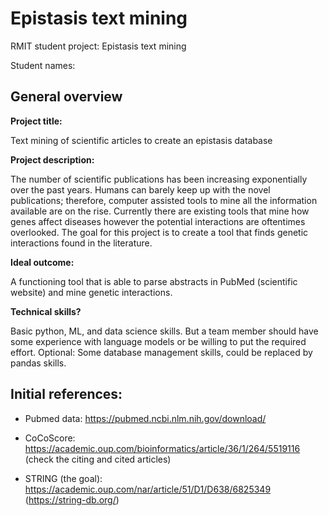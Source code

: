 # Epistasis text mining

RMIT student project: Epistasis text mining

Student names:

## General overview

**Project title:**  

Text mining of scientific articles to create an epistasis database 

**Project description:** 

The number of scientific publications has been increasing exponentially over the past years. Humans can barely keep up with the novel publications; therefore, computer assisted tools to mine all the information available are on the rise. Currently there are existing tools that mine how genes affect diseases however the potential interactions are oftentimes overlooked. The goal for this project is to create a tool that finds genetic interactions found in the literature. 

 

**Ideal outcome:** 

A functioning tool that is able to parse abstracts in PubMed (scientific website) and mine genetic interactions. 
 
**Technical skills?** 

Basic python, ML, and data science skills. But a team member should have some experience with language models or be willing to put the required effort. Optional: Some database management skills, could be replaced by pandas skills. 



## Initial references:
* Pubmed data: https://pubmed.ncbi.nlm.nih.gov/download/

* CoCoScore: https://academic.oup.com/bioinformatics/article/36/1/264/5519116 (check the citing and cited articles)

* STRING (the goal): https://academic.oup.com/nar/article/51/D1/D638/6825349 (https://string-db.org/)

